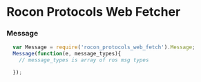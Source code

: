 
Rocon Protocols Web Fetcher
===========================



### Message

```js
  var Message = require('rocon_protocols_web_fetch').Message;
  Message(function(e, message_types){
    // message_types is array of ros msg types

  });

```



